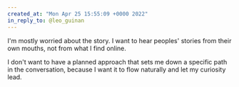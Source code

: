 ```yaml
---
created_at: "Mon Apr 25 15:55:09 +0000 2022"
in_reply_to: @leo_guinan
---
```


I'm mostly worried about the story. I want to hear peoples' stories from their own mouths, not from what I find online.

I don't want to have a planned approach that sets me down a specific path in the conversation, because I want it to flow naturally and let my curiosity lead.